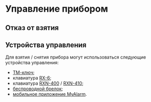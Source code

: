 # Управление прибором

## Отказ от взятия



## Устройства управления

Для взятия / снятия прибора могут использоваться следующие устройства управления:

* [ТМ-ключ](http://shop.cnord.ru/control-devices/touch-memory-key.html);
* клавиатура [RX-6](http://shop.cnord.ru/control-devices/rx6.html);
* клавиатура [RXN-400](http://shop.cnord.ru/control-devices/rxn400.html) / [RXN-410](http://shop.cnord.ru/control-devices/rxn-410.html);
* [беспроводной брелок](http://shop.cnord.ru/control-devices/sn-brelok.html);
* [мобильное приложение MyAlarm](https://www.cnord.ru/dashboard.html).

